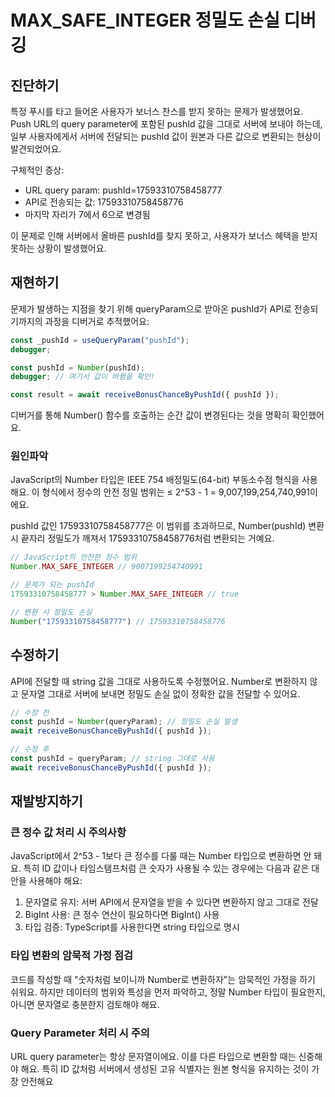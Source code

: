 # MAX_SAFE_INTEGER 정밀도 손실 디버깅

## 진단하기

특정 푸시를 타고 들어온 사용자가 보너스 찬스를 받지 못하는 문제가 발생했어요. Push URL의
query parameter에 포함된 pushId 값을 그대로 서버에 보내야 하는데, 일부 사용자에게서 서버에
전달되는 pushId 값이 원본과 다른 값으로 변환되는 현상이 발견되었어요.

구체적인 증상:

- URL query param: pushId=17593310758458777
- API로 전송되는 값: 17593310758458776
- 마지막 자리가 7에서 6으로 변경됨

이 문제로 인해 서버에서 올바른 pushId를 찾지 못하고, 사용자가 보너스 혜택을 받지 못하는
상황이 발생했어요.

## 재현하기

문제가 발생하는 지점을 찾기 위해 queryParam으로 받아온 pushId가 API로 전송되기까지의 과정을
디버거로 추적했어요:

```jsx
const _pushId = useQueryParam("pushId");
debugger;

const pushId = Number(pushId);
debugger; // 여기서 값이 바뀜을 확인!

const result = await receiveBonusChanceByPushId({ pushId });
```
디버거를 통해 Number() 함수를 호출하는 순간 값이 변경된다는 것을 명확히 확인했어요.


### 원인파악 
JavaScript의 Number 타입은 IEEE 754 배정밀도(64-bit) 부동소수점 형식을 사용해요. 이 형식에서
정수의 안전 정밀 범위는 ≤ 2^53 - 1 = 9,007,199,254,740,991이에요.

pushId 값인 17593310758458777은 이 범위를 초과하므로, Number(pushId) 변환 시 끝자리 정밀도가
깨져서 17593310758458776처럼 변환되는 거예요.

```jsx
// JavaScript의 안전한 정수 범위
Number.MAX_SAFE_INTEGER // 9007199254740991

// 문제가 되는 pushId
17593310758458777 > Number.MAX_SAFE_INTEGER // true

// 변환 시 정밀도 손실
Number("17593310758458777") // 17593310758458776
```

## 수정하기
API에 전달할 때 string 값을 그대로 사용하도록 수정했어요. Number로 변환하지 않고 문자열
그대로 서버에 보내면 정밀도 손실 없이 정확한 값을 전달할 수 있어요.

```jsx
// 수정 전
const pushId = Number(queryParam); // 정밀도 손실 발생
await receiveBonusChanceByPushId({ pushId });

// 수정 후
const pushId = queryParam; // string 그대로 사용
await receiveBonusChanceByPushId({ pushId });

```

## 재발방지하기

### 큰 정수 값 처리 시 주의사항

JavaScript에서 2^53 - 1보다 큰 정수를 다룰 때는 Number 타입으로 변환하면 안 돼요. 특히 ID
값이나 타임스탬프처럼 큰 숫자가 사용될 수 있는 경우에는 다음과 같은 대안을 사용해야 해요:

1. 문자열로 유지: 서버 API에서 문자열을 받을 수 있다면 변환하지 않고 그대로 전달
2. BigInt 사용: 큰 정수 연산이 필요하다면 BigInt() 사용
3. 타입 검증: TypeScript를 사용한다면 string 타입으로 명시

### 타입 변환의 암묵적 가정 점검

코드를 작성할 때 "숫자처럼 보이니까 Number로 변환하자"는 암묵적인 가정을 하기 쉬워요. 하지만
데이터의 범위와 특성을 먼저 파악하고, 정말 Number 타입이 필요한지, 아니면 문자열로 충분한지
검토해야 해요.

### Query Parameter 처리 시 주의

URL query parameter는 항상 문자열이에요. 이를 다른 타입으로 변환할 때는 신중해야 해요. 특히
ID 값처럼 서버에서 생성된 고유 식별자는 원본 형식을 유지하는 것이 가장 안전해요
